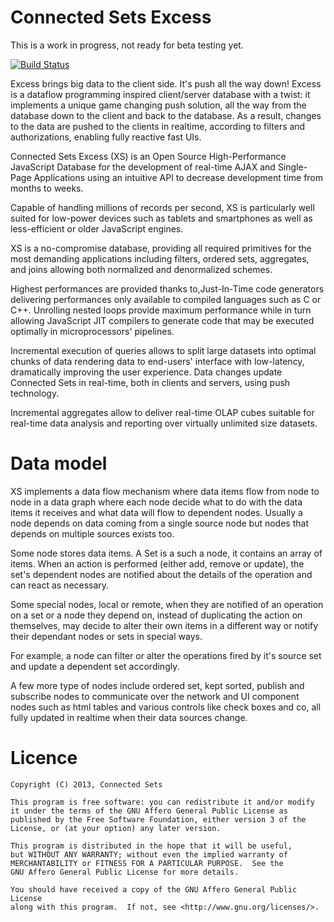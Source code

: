 Connected Sets Excess
=====================

This is a work in progress, not ready for beta testing yet.

[![Build Status](https://travis-ci.org/ConnectedSets/ConnectedSets.png?branch=master)](https://travis-ci.org/ConnectedSets/ConnectedSets)

Excess brings big data to the client side. It's push all the way down! Excess is a dataflow programming inspired client/server database with a twist: it implements a unique game changing push solution, all the way from the database down to the client and back to the database. As a result, changes to the data are pushed to the clients in realtime, according to filters and authorizations, enabling fully reactive fast UIs.

Connected Sets Excess (XS) is an Open Source High-Performance JavaScript Database for the development of real-time AJAX and Single-Page Applications using an intuitive API to decrease development time from months to weeks.

Capable of handling millions of records per second, XS is particularly well suited for low-power devices such as tablets and smartphones as well as less-efficient or older JavaScript engines.

XS is a no-compromise database, providing all required primitives for the most demanding applications including filters, ordered sets, aggregates, and joins allowing both normalized and denormalized schemes.

Highest performances are provided thanks to,Just-In-Time code generators delivering performances only available to compiled languages such as C or C++. Unrolling nested loops provide maximum performance while in turn allowing JavaScript JIT compilers to generate code that may be executed optimally in microprocessors' pipelines.

Incremental execution of queries allows to split large datasets into optimal chunks of data rendering data to end-users' interface with low-latency, dramatically improving the user experience. Data changes update Connected Sets in real-time, both in clients and servers, using push technology.

Incremental aggregates allow to deliver real-time OLAP cubes suitable for real-time data analysis and reporting over virtually unlimited size datasets.


Data model
==========

XS implements a data flow mechanism where data items flow from node to node in a data graph where each node decide what to do with the data items it receives and what data will flow to dependent nodes. Usually a node depends on data coming from a single source node but nodes that depends on multiple sources exists too.

Some node stores data items. A Set is a such a node, it contains an array of items. When an action is performed (either add, remove or update), the set's dependent nodes are notified about the details of the operation and can react as necessary.

Some special nodes, local or remote, when they are notified of an operation on a set or a node they depend on, instead of duplicating the action on themselves, may decide to alter their own items in a different way or notify their dependant nodes or sets in special ways.

For example, a node can filter or alter the operations fired by it's source set and update a dependent set accordingly.

A few more type of nodes include ordered set, kept sorted, publish and subscribe nodes to communicate over the network and UI component nodes such as html tables and various controls like check boxes and co, all fully updated in realtime when their data sources change.


Licence
=======
    Copyright (C) 2013, Connected Sets

    This program is free software: you can redistribute it and/or modify
    it under the terms of the GNU Affero General Public License as
    published by the Free Software Foundation, either version 3 of the
    License, or (at your option) any later version.

    This program is distributed in the hope that it will be useful,
    but WITHOUT ANY WARRANTY; without even the implied warranty of
    MERCHANTABILITY or FITNESS FOR A PARTICULAR PURPOSE.  See the
    GNU Affero General Public License for more details.

    You should have received a copy of the GNU Affero General Public License
    along with this program.  If not, see <http://www.gnu.org/licenses/>.

